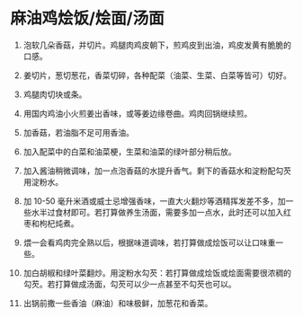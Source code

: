 # 麻油鸡烩饭/烩面/汤面

1. 泡软几朵香菇，并切片。鸡腿肉鸡皮朝下，煎鸡皮到出油，鸡皮发黄有脆脆的口感。

2. 姜切片，葱切葱花，香菜切碎，各种配菜（油菜、生菜、白菜等皆可）切好。

3. 鸡腿肉切块或条。

4. 用国内鸡油小火煎姜出香味，或等姜边缘卷曲。鸡肉回锅继续煎。

5. 加香菇，若油脂不足可用香油。

6. 加入配菜中的白菜和油菜梗，生菜和油菜的绿叶部分稍后放。

7. 加入酱油稍微调味，加一点泡香菇的水提升香气。剩下的香菇水和淀粉配勾芡用淀粉水。

8. 加 10-50 毫升米酒或威士忌增强香味，一直大火翻炒等酒精挥发差不多，加一些水半过食材即可。若打算做养生汤面，需要多加一点水，此时还可以加入红枣和枸杞炖煮。

9. 煨一会看鸡肉完全熟以后，根据味道调味，若打算做成烩饭可以让口味重一些。

10. 加白胡椒和绿叶菜翻炒。用淀粉水勾芡：若打算做成烩饭或烩面需要很浓稠的勾芡。若打算做成汤面，勾芡可以少一点甚至不勾芡也可以。

11. 出锅前撒一些香油（麻油）和味极鲜，加葱花和香菜。
